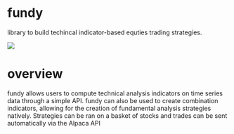 # fundy
library to build techincal indicator-based equties trading strategies. 


<img src=https://img.shields.io/badge/license-MIT-brightgreen>

# overview
fundy allows users to compute technical analysis indicators on time series data through a simple API. fundy can also be used to create combination indicators, allowing for the creation of fundamental analysis strategies natively. Strategies can be ran on a basket of stocks and trades can be sent automatically via the Alpaca API
